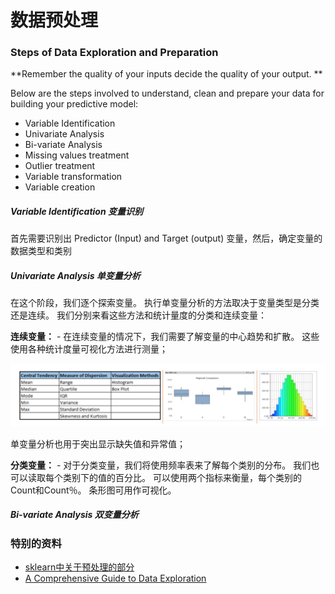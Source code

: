 
# 数据预处理

### Steps of Data Exploration and Preparation

**Remember the quality of your inputs decide the quality of your output. **

Below are the steps involved to understand, clean and prepare your data for building your predictive model:

* Variable Identification
* Univariate Analysis
* Bi-variate Analysis
* Missing values treatment
* Outlier treatment
* Variable transformation
* Variable creation

##### Variable Identification 变量识别

首先需要识别出 Predictor (Input) and Target (output) 变量，然后，确定变量的数据类型和类别

##### Univariate Analysis 单变量分析

在这个阶段，我们逐个探索变量。 执行单变量分析的方法取决于变量类型是分类还是连续。 我们分别来看这些方法和统计量度的分类和连续变量：

**连续变量：** - 在连续变量的情况下，我们需要了解变量的中心趋势和扩散。 这些使用各种统计度量可视化方法进行测量；

![chart](/assets/image/1508765773622.jpg)

单变量分析也用于突出显示缺失值和异常值；

**分类变量：** - 对于分类变量，我们将使用频率表来了解每个类别的分布。 我们也可以读取每个类别下的值的百分比。 可以使用两个指标来衡量，每个类别的Count和Count％。 条形图可用作可视化。

##### Bi-variate Analysis 双变量分析



### 特别的资料

* [sklearn中关于预处理的部分](http://sklearn.lzjqsdd.com/modules/preprocessing.html)
* [A Comprehensive Guide to Data Exploration](https://www.analyticsvidhya.com/blog/2016/01/guide-data-exploration/)